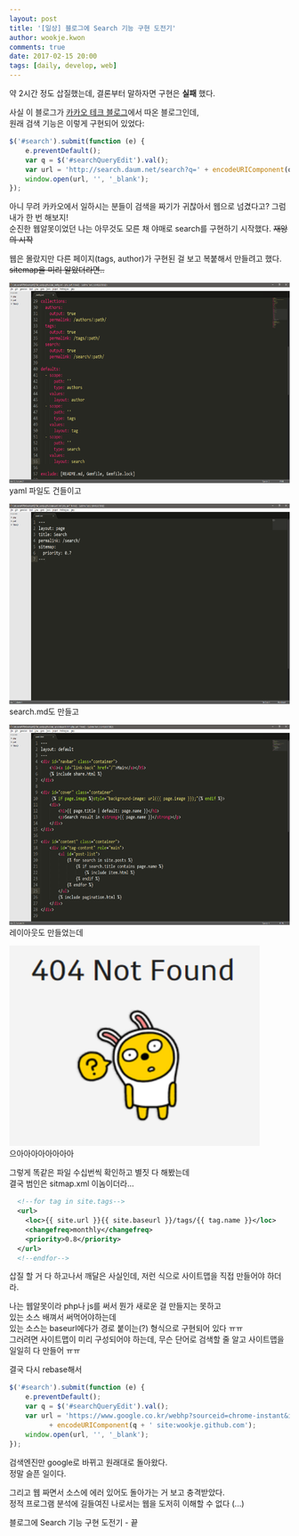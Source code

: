 ```yaml
---
layout: post
title: '[일상] 블로그에 Search 기능 구현 도전기'
author: wookje.kwon
comments: true
date: 2017-02-15 20:00
tags: [daily, develop, web]
---
```


약 2시간 정도 삽질했는데, 결론부터 말하자면 구현은 **실패** 했다.  

사실 이 블로그가 [카카오 테크 블로그](http://tech.kakao.com/)에서 따온 블로그인데,  
원래 검색 기능은 이렇게 구현되어 있었다:  

```js
$('#search').submit(function (e) {
    e.preventDefault();
    var q = $('#searchQueryEdit').val();
    var url = 'http://search.daum.net/search?q=' + encodeURIComponent(q + ' site:tech.kakao.com');
    window.open(url, '', '_blank');
});
```

아니 무려 카카오에서 일하시는 분들이 검색을 짜기가 귀찮아서 웹으로 넘겼다고? 그럼 내가 한 번 해보지!  
순진한 웹알못이었던 나는 아무것도 모른 채 야매로 search를 구현하기 시작했다. ~~재앙의 시작~~  

웹은 몰랐지만 다른 페이지(tags, author)가 구현된 걸 보고 복붙해서 만들려고 했다. ~~sitemap을 미리 알았더라면..~~  

<img src="/files/search00.png" width="640" height="360"></img>  
yaml 파일도 건들이고   

<img src="/files/search01.png" width="640" height="360"></img>  
search.md도 만들고  

<img src="/files/search02.png" width="640" height="360"></img>  
레이아웃도 만들었는데  

<img src="/files/search03.png" width="450" height="360"></img>  
으아아아아아아아아  

그렇게 똑같은 파일 수십번씩 확인하고 별짓 다 해봤는데  
결국 범인은 sitmap.xml 이놈이더라...

```xml
  <!--for tag in site.tags-->
  <url>
    <loc>{{ site.url }}{{ site.baseurl }}/tags/{{ tag.name }}</loc>
    <changefreq>monthly</changefreq>
    <priority>0.8</priority>
  </url>
  <!--endfor-->
```

삽질 할 거 다 하고나서 깨달은 사실인데, 저런 식으로 사이트맵을 직접 만들어야 하더라.  

나는 웹알못이라 php나 js를 써서 뭔가 새로운 걸 만들지는 못하고  
있는 소스 배껴서 써먹어야하는데  
있는 소스는 baseurl에다가 경로 붙이는(?) 형식으로 구현되어 있다 ㅠㅠ  
그러려면 사이트맵이 미리 구성되어야 하는데, 무슨 단어로 검색할 줄 알고 사이트맵을 일일히 다 만들어 ㅠㅠ   

결국 다시 rebase해서  

```js
$('#search').submit(function (e) {
	e.preventDefault();
    var q = $('#searchQueryEdit').val();
    var url = 'https://www.google.co.kr/webhp?sourceid=chrome-instant&ion=1&espv=2&ie=UTF-8#q='
          + encodeURIComponent(q + ' site:wookje.github.com');
    window.open(url, '', '_blank');
});
```

검색엔진만 google로 바뀌고 원래대로 돌아왔다.  
정말 슬픈 일이다.  

그리고 웹 짜면서 소스에 에러 있어도 돌아가는 거 보고 충격받았다.  
정적 프로그램 분석에 길들여진 나로서는 웹을 도저히 이해할 수 없다 (...)  

블로그에 Search 기능 구현 도전기 - 끝  
